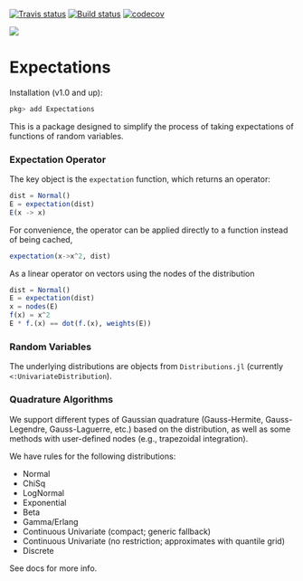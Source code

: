 [![Travis status](https://travis-ci.org/QuantEcon/Expectations.jl.svg?branch=master)](https://travis-ci.org/QuantEcon/Expectations.jl)
[![Build status](https://ci.appveyor.com/api/projects/status/i67ucrxj4yf1kdx8?svg=true)](https://ci.appveyor.com/project/arnavs/expectations-jl)
[![codecov](https://codecov.io/gh/QuantEcon/Expectations.jl/branch/master/graph/badge.svg)](https://codecov.io/gh/QuantEcon/Expectations.jl)

[![](https://img.shields.io/badge/docs-latest-blue.svg)](https://QuantEcon.github.io/Expectations.jl/dev)

# Expectations

Installation (v1.0 and up):
```julia
pkg> add Expectations
```

This is a package designed to simplify the process of taking expectations of functions of random variables. 

### Expectation Operator

The key object is the `expectation` function, which returns an operator:

```julia
dist = Normal()
E = expectation(dist)
E(x -> x)
```
For convenience, the operator can be applied directly to a function instead of being cached,
```julia
expectation(x->x^2, dist)
```

As a linear operator on vectors using the nodes of the distribution
```julia
dist = Normal()
E = expectation(dist)
x = nodes(E)
f(x) = x^2
E * f.(x) == dot(f.(x), weights(E))
```

### Random Variables 

The underlying distributions are objects from `Distributions.jl` (currently `<:UnivariateDistribution`).

### Quadrature Algorithms

We support different types of Gaussian quadrature (Gauss-Hermite, Gauss-Legendre, Gauss-Laguerre, etc.) based on the distribution, as well as some methods with user-defined nodes (e.g., trapezoidal integration).

We have rules for the following distributions: 

* Normal 
* ChiSq
* LogNormal
* Exponential
* Beta
* Gamma/Erlang
* Continuous Univariate (compact; generic fallback)
* Continuous Univariate (no restriction; approximates with quantile grid)
* Discrete

See docs for more info. 
